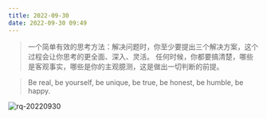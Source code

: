 ```yaml
---
title: 2022-09-30
date: 2022-09-30 09:49
---
```


> 一个简单有效的思考方法：解决问题时，你至少要提出三个解决方案，这个过程会让你思考的更全面、深入、灵活。
> 任何时候，你都要搞清楚，哪些是客观事实，哪些是你的主观臆测，这是做出一切判断的前提。 

> Be real, be yourself, be unique, be true, be honest, be humble, be happy.​​​​

![rq-20220930](http://images.iotop.work/uPic/2022930-rq-20220930.jpg)